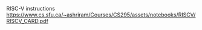 RISC-V instructions
https://www.cs.sfu.ca/~ashriram/Courses/CS295/assets/notebooks/RISCV/RISCV_CARD.pdf